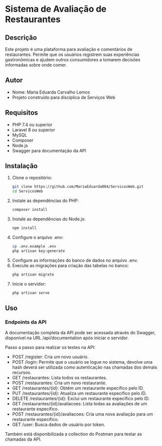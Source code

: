 # Sistema de Avaliação de Restaurantes

## Descrição
Este projeto é uma plataforma para avaliação e comentários de restaurantes. Permite que os usuários registrem suas experiências gastronômicas e ajudem outros consumidores a tomarem decisões informadas sobre onde comer.

## Autor
- Nome: Maria Eduarda Carvalho Lemos
- Projeto construído para disciplica de Serviços Web

## Requisitos
- PHP 7.4 ou superior
- Laravel 8 ou superior
- MySQL
- Composer
- Node.js
- Swagger para documentação da API

## Instalação
1. Clone o repositório:
   ```sh
   git clone https://github.com/MariaEduarda004/ServicosWeb.git
   cd ServicosWeb
2. Instale as dependências do PHP:
   ```sh
   composer install
3. Instale as dependências do Node.js:
   ```sh
   npm install
4. Configure o arquivo .env:
   ```sh
   cp .env.example .env
   php artisan key:generate
5. Configure as informações do banco de dados no arquivo .env.
6. Execute as migrações para criação das tabelas no banco:
   ```sh
   php artisan migrate
7. Inicie o servidor:
   ```sh
   php artisan serve
## Uso
### Endpoints da API
A documentação completa da API pode ser acessada através do Swagger, disponível na URL /api/documentation após iniciar o servidor.

Passo a passo para realizar os testes na API:

- POST /register: Cria um novo usuário.
- POST /login: Permite que o usuário se logue no sistema, devolve uma hash deverá ser utilizada como autenticação nas chamadas dos demais recursos.
- GET /restaurantes: Lista todos os restaurantes.
- POST /restaurantes: Cria um novo restaurante.
- GET /restaurantes/{id}: Obtém um restaurante específico pelo ID.
- PUT /restaurantes/{id}: Atualiza um restaurante específico pelo ID.
- DELETE /restaurantes/{id}: Exclui um restaurante específico pelo ID.
- GET /restaurantes/{id}/avaliacoes: Lista todas as avaliações de um restaurante específico.
- POST /restaurantes/{id}/avaliacoes: Cria uma nova avaliação para um restaurante específico.
- GET /user: Busca dados de usuário por token.

Também está disponibilizada a collection do Postman para testar as chamadas da API.



